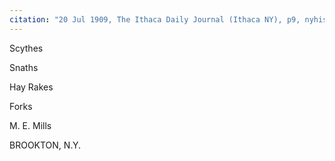 ```yaml
---
citation: "20 Jul 1909, The Ithaca Daily Journal (Ithaca NY), p9, nyhistoricnewspapers.org."
---
```


Scythes

Snaths

Hay Rakes

Forks

M. E. Mills

BROOKTON, N.Y.


